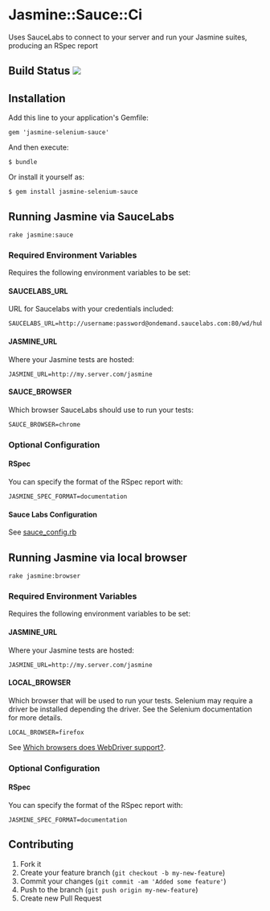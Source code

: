 # Jasmine::Sauce::Ci

Uses SauceLabs to connect to your server and run your Jasmine suites, producing an RSpec report

## Build Status [<img src="https://secure.travis-ci.org/darend/jasmine-selenium-sauce.png"/>](http://travis-ci.org/darend/jasmine-selenium-sauce)

## Installation

Add this line to your application's Gemfile:

    gem 'jasmine-selenium-sauce'

And then execute:

    $ bundle

Or install it yourself as:

    $ gem install jasmine-selenium-sauce

## Running Jasmine via SauceLabs

    rake jasmine:sauce

### Required Environment Variables

Requires the following environment variables to be set:

#### SAUCELABS_URL

URL for Saucelabs with your credentials included:

    SAUCELABS_URL=http://username:password@ondemand.saucelabs.com:80/wd/hub

#### JASMINE_URL

Where your Jasmine tests are hosted:

    JASMINE_URL=http://my.server.com/jasmine

#### SAUCE_BROWSER

Which browser SauceLabs should use to run your tests:

    SAUCE_BROWSER=chrome

### Optional Configuration

#### RSpec

You can specify the format of the RSpec report with:

    JASMINE_SPEC_FORMAT=documentation

#### Sauce Labs Configuration

See [sauce_config.rb](https://github.com/darend/jasmine-selenium-sauce/tree/master/lib/jasmine-selenium-sauce/sauce_config.rb)

## Running Jasmine via local browser

    rake jasmine:browser

### Required Environment Variables

Requires the following environment variables to be set:

#### JASMINE_URL

Where your Jasmine tests are hosted:

    JASMINE_URL=http://my.server.com/jasmine

#### LOCAL_BROWSER

Which browser that will be used to run your tests. Selenium may require a driver be installed depending the driver. See
the Selenium documentation for more details.

    LOCAL_BROWSER=firefox

See [Which browsers does WebDriver support?](http://code.google.com/p/selenium/wiki/FrequentlyAskedQuestions#Q:_Which_browsers_does_WebDriver_support?).

### Optional Configuration

#### RSpec

You can specify the format of the RSpec report with:

    JASMINE_SPEC_FORMAT=documentation

## Contributing

1. Fork it
2. Create your feature branch (`git checkout -b my-new-feature`)
3. Commit your changes (`git commit -am 'Added some feature'`)
4. Push to the branch (`git push origin my-new-feature`)
5. Create new Pull Request
